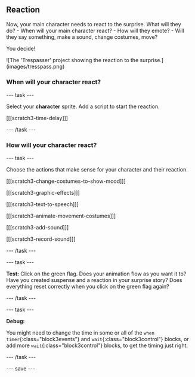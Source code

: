 ## Reaction

<div style="display: flex; flex-wrap: wrap">
<div style="flex-basis: 200px; flex-grow: 1; margin-right: 15px;">
Now, your main character needs to react to the surprise. What will they do? 
- When will your main character react?
- How will they emote? 
- Will they say something, make a sound, change costumes, move? 

You decide!
</div>
<div>
![The 'Trespasser' project showing the reaction to the surprise.](images/tresspass.png)
</div>
</div>

### When will your character react?

--- task ---

Select your **character** sprite. Add a script to start the reaction. 

[[[scratch3-time-delay]]]

--- /task ---

### How will your character react?

--- task ---

Choose the actions that make sense for your character and their reaction. 

[[[scratch3-change-costumes-to-show-mood]]]

[[[scratch3-graphic-effects]]]

[[[scratch3-text-to-speech]]]

[[[scratch3-animate-movement-costumes]]]

[[[scratch3-add-sound]]]

[[[scratch3-record-sound]]]

--- /task ---

--- task ---

**Test:** Click on the green flag. Does your animation flow as you want it to? Have you created suspense and a reaction in your surprise story? Does everything reset correctly when you click on the green flag again?

--- /task ---

--- task ---

**Debug:** 

You might need to change the time in some or all of the `when timer`{:class="block3events"} and `wait`{:class="block3control"} blocks, or add more `wait`{:class="block3control"} blocks, to get the timing just right.

--- /task ---

--- save ---
